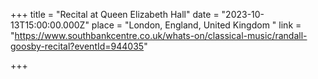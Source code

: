 +++
title = "Recital at Queen Elizabeth Hall"
date = "2023-10-13T15:00:00.000Z"
place = "London, England, United Kingdom "
link = "https://www.southbankcentre.co.uk/whats-on/classical-music/randall-goosby-recital?eventId=944035"

+++

